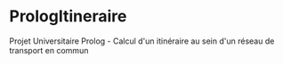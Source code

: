 # PrologItineraire
Projet Universitaire Prolog - Calcul d'un itinéraire au sein d'un réseau de transport en commun
